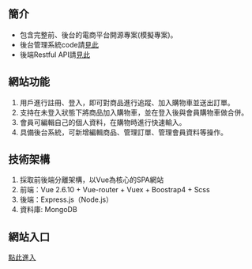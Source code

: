 ## 簡介
- 包含完整前、後台的電商平台開源專案(模擬專案)。
- 後台管理系統code請[見此](https://github.com/YunTaoLin/picture-book-backstage)
- 後端Restful API請[見此](https://github.com/YunTaoLin/picture-book-server)

## 網站功能
1. 用戶進行註冊、登入，即可對商品進行追蹤、加入購物車並送出訂單。
2. 支持在未登入狀態下將商品加入購物車，並在登入後與會員購物車做合併。
3. 會員可編輯自己的個人資料，在購物時進行快速輸入。
4. 具備後台系統，可新增編輯商品、管理訂單、管理會員資料等操作。

## 技術架構
1. 採取前後端分離架構，以Vue為核心的SPA網站
2. 前端：Vue 2.6.10 + Vue-router + Vuex + Boostrap4 + Scss
3. 後端：Express.js（Node.js）
4. 資料庫: MongoDB

## 網站入口
[點此進入](http://172.105.215.182:3000/)
